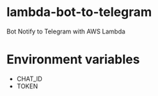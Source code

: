 # lambda-bot-to-telegram
Bot Notify to Telegram with AWS Lambda

# Environment variables
- CHAT_ID
- TOKEN
